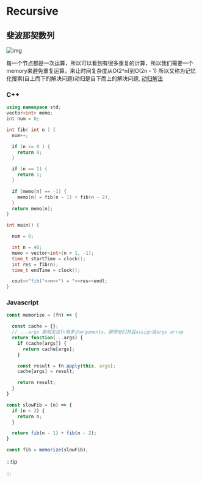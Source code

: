 # Recursive

## 斐波那契数列

![img](~@pic/img/fib1.png)

每一个节点都是一次运算，所以可以看到有很多重复的计算，所以我们需要一个memory来避免重复运算，来让时间复杂度从O(2^n)到O(2n - 1)
所以又称为记忆化搜索(自上而下的解决问题)动归是自下而上的解决问题, [动归解法](./dp.md)

### C++
```cpp
using namespace std;
vector<int> memo;
int num = 0;

int fib( int n ) {
  num++;

  if (n <= 0 ) {
    return 0;
  }

  if (n == 1) {
    return 1;
  }

  if (memo[n] == -1) {
    memo[n] = fib(n - 1) + fib(n - 2);
  }
  return memo[n];
}

int main() {

  num = 0;

  int n = 40;
  memo = vector<int>(n + 1, -1);
  time_t startTime = clock();
  int res = fib(n);
  time_t endTime = clock();

  cout<<"fib("<<n<<") = "<<res<<endl;
}
```

### Javascript
```js
const memorize = (fn) => {

  const cache = {};
  // ...args 表明无论fn有多少arguments，获得他们并且assign给args array
  return function(...args) {
    if (cache[args]) {
      return cache[args];
    }

    const result = fn.apply(this. args);
    cache[args] = result;

    return result;
  }
}

const slowFib = (n) => {
  if (n < 2) {
    return n;
  }

  return fib(n - 1) + fib(n - 2);
}

const fib = memorize(slowFib);
```
:::tip
<Link hrefUrl="https://javascript.info/object" text="JS object computed properties"></Link>
:::